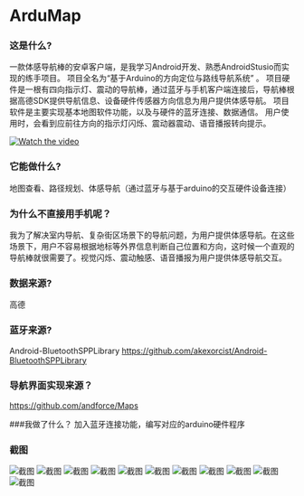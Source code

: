 # ArduMap

### 这是什么?
一款体感导航棒的安卓客户端，是我学习Android开发、熟悉AndroidStusio而实现的练手项目。
项目全名为“基于Arduino的方向定位与路线导航系统” 。
项目硬件是一根有四向指示灯、震动的导航棒，通过蓝牙与手机客户端连接后，导航棒根据高德SDK提供导航信息、设备硬件传感器方向信息为用户提供体感导航。
项目软件是主要实现基本地图软件功能，以及与硬件的蓝牙连接、数据通信。
用户使用时，会看到应前往方向的指示灯闪烁、震动器震动、语音播报转向提示。

[![Watch the video](http://ww1.sinaimg.cn/mw690/8268f477ly1fxvqdzm6t3j20uq0gzwxm.jpg)](https://www.youtube.com/watch?v=1X0eO76t7Tc)

### 它能做什么?
地图查看、路径规划、体感导航（通过蓝牙与基于arduino的交互硬件设备连接）

### 为什么不直接用手机呢？

我为了解决室内导航、复杂街区场景下的导航问题，为用户提供体感导航。在这些场景下，用户不容易根据地标等外界信息判断自己位置和方向，这时候一个直观的导航棒就很需要了。视觉闪烁、震动触感、语音播报为用户提供体感导航交互。

### 数据来源?
高德

### 蓝牙来源?
Android-BluetoothSPPLibrary https://github.com/akexorcist/Android-BluetoothSPPLibrary

### 导航界面实现来源？
https://github.com/andforce/Maps

###我做了什么？
加入蓝牙连接功能，编写对应的arduino硬件程序

### 截图
![截图](https://github.com/nanguoyu/ArduMap/blob/master/screenshot/0.png)
![截图](https://github.com/nanguoyu/ArduMap/blob/master/screenshot/1.png)
![截图](https://github.com/nanguoyu/ArduMap/blob/master/screenshot/2.png)
![截图](https://github.com/nanguoyu/ArduMap/blob/master/screenshot/3.png)
![截图](https://github.com/nanguoyu/ArduMap/blob/master/screenshot/4.png)
![截图](https://github.com/nanguoyu/ArduMap/blob/master/screenshot/5.png)
![截图](https://github.com/nanguoyu/ArduMap/blob/master/screenshot/6.png)
![截图](https://github.com/nanguoyu/ArduMap/blob/master/screenshot/7.png)
![截图](https://github.com/nanguoyu/ArduMap/blob/master/screenshot/8.png)
![截图](https://github.com/nanguoyu/ArduMap/blob/master/screenshot/10.png)
![截图](https://github.com/nanguoyu/ArduMap/blob/master/screenshot/11.png)
